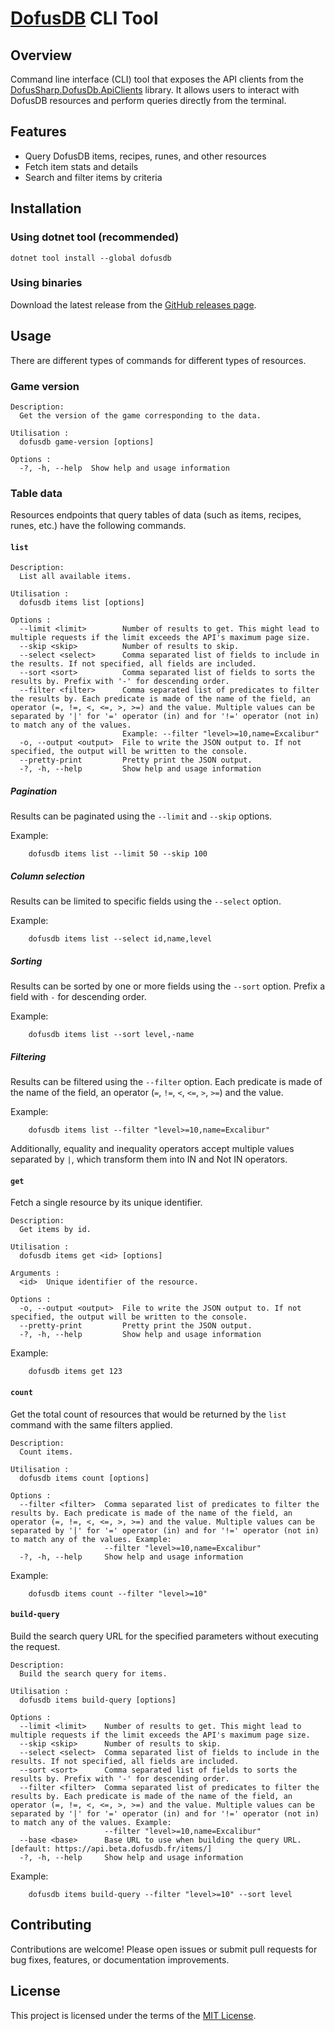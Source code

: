 ﻿# [DofusDB](https://dofusdb.fr) CLI Tool

## Overview

Command line interface (CLI) tool that exposes the API clients from the [DofusSharp.DofusDb.ApiClients](../DofusSharp.DofusDb.ApiClients) library. It allows users to interact with DofusDB resources and perform queries directly from the terminal.

## Features

- Query DofusDB items, recipes, runes, and other resources
- Fetch item stats and details
- Search and filter items by criteria

## Installation

### Using dotnet tool (recommended)
```shell
dotnet tool install --global dofusdb
```

### Using binaries

Download the latest release from the [GitHub releases page](https://github.com/DofusSharp/DofusSharp/releases/latest).

## Usage

There are different types of commands for different types of resources.

### Game version

```
Description:
  Get the version of the game corresponding to the data.

Utilisation :
  dofusdb game-version [options]

Options :
  -?, -h, --help  Show help and usage information
```

### Table data

Resources endpoints that query tables of data (such as items, recipes, runes, etc.) have the following commands.

#### `list`

```
Description:
  List all available items.

Utilisation :
  dofusdb items list [options]

Options :
  --limit <limit>        Number of results to get. This might lead to multiple requests if the limit exceeds the API's maximum page size.
  --skip <skip>          Number of results to skip.
  --select <select>      Comma separated list of fields to include in the results. If not specified, all fields are included.
  --sort <sort>          Comma separated list of fields to sorts the results by. Prefix with '-' for descending order.
  --filter <filter>      Comma separated list of predicates to filter the results by. Each predicate is made of the name of the field, an operator (=, !=, <, <=, >, >=) and the value. Multiple values can be separated by '|' for '=' operator (in) and for '!=' operator (not in) to match any of the values. 
                         Example: --filter "level>=10,name=Excalibur"
  -o, --output <output>  File to write the JSON output to. If not specified, the output will be written to the console.
  --pretty-print         Pretty print the JSON output.
  -?, -h, --help         Show help and usage information
```

##### Pagination

Results can be paginated using the `--limit` and `--skip` options.

Example:
```shell
    dofusdb items list --limit 50 --skip 100
```

##### Column selection

Results can be limited to specific fields using the `--select` option.

Example:
```shell
    dofusdb items list --select id,name,level
```

##### Sorting

Results can be sorted by one or more fields using the `--sort` option. Prefix a field with `-` for descending order.

Example:
```shell
    dofusdb items list --sort level,-name
```

##### Filtering

Results can be filtered using the `--filter` option. Each predicate is made of the name of the field, an operator (`=`, `!=`, `<`, `<=`, `>`, `>=`) and the value.

Example:
```shell
    dofusdb items list --filter "level>=10,name=Excalibur"
```

Additionally, equality and inequality operators accept multiple values separated by `|`, which transform them into IN and Not IN operators.

#### `get`

Fetch a single resource by its unique identifier.

```
Description:
  Get items by id.

Utilisation :
  dofusdb items get <id> [options]

Arguments :
  <id>  Unique identifier of the resource.

Options :
  -o, --output <output>  File to write the JSON output to. If not specified, the output will be written to the console.
  --pretty-print         Pretty print the JSON output.
  -?, -h, --help         Show help and usage information
```

Example:
```shell
    dofusdb items get 123
```

#### `count`

Get the total count of resources that would be returned by the `list` command with the same filters applied.

```
Description:
  Count items.

Utilisation :
  dofusdb items count [options]

Options :
  --filter <filter>  Comma separated list of predicates to filter the results by. Each predicate is made of the name of the field, an operator (=, !=, <, <=, >, >=) and the value. Multiple values can be separated by '|' for '=' operator (in) and for '!=' operator (not in) to match any of the values. Example: 
                     --filter "level>=10,name=Excalibur"
  -?, -h, --help     Show help and usage information
```

Example:
```shell
    dofusdb items count --filter "level>=10"
```

#### `build-query`

Build the search query URL for the specified parameters without executing the request.

```
Description:
  Build the search query for items.

Utilisation :
  dofusdb items build-query [options]

Options :
  --limit <limit>    Number of results to get. This might lead to multiple requests if the limit exceeds the API's maximum page size.
  --skip <skip>      Number of results to skip.
  --select <select>  Comma separated list of fields to include in the results. If not specified, all fields are included.
  --sort <sort>      Comma separated list of fields to sorts the results by. Prefix with '-' for descending order.
  --filter <filter>  Comma separated list of predicates to filter the results by. Each predicate is made of the name of the field, an operator (=, !=, <, <=, >, >=) and the value. Multiple values can be separated by '|' for '=' operator (in) and for '!=' operator (not in) to match any of the values. Example: 
                     --filter "level>=10,name=Excalibur"
  --base <base>      Base URL to use when building the query URL. [default: https://api.beta.dofusdb.fr/items/]
  -?, -h, --help     Show help and usage information
```

Example:
```shell
    dofusdb items build-query --filter "level>=10" --sort level
```

## Contributing

Contributions are welcome! Please open issues or submit pull requests for bug fixes, features, or documentation improvements.

## License

This project is licensed under the terms of the [MIT License](../LICENSE.md).
